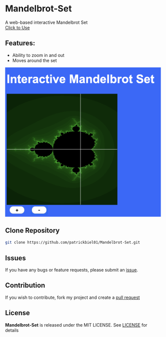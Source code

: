 # Mandelbrot-Set
A web-based interactive Mandelbrot Set
<br/>[Click to Use](www.patrickbiel.com/Mandelbrot-Set)

## Features:
  * Ability to zoom in and out
  * Moves around the set
  
![Web-page Screenshot](https://raw.githubusercontent.com/patrickbiel01/Mandelbrot-Set/master/Screen%20Shot%202020-05-26%20at%201.47.30%20PM.png)

## Clone Repository
```bash
git clone https://github.com/patrickbiel01/Mandelbrot-Set.git
```

## Issues
If you have any bugs or feature requests, please submit an [issue](https://github.com/patrickbiel01/Mandelbrot-Set/issues).

## Contribution
If you wish to contribute, fork my project and create a [pull request](https://github.com/patrickbiel01/Mandelbrot-Set/pulls)

## License
**Mandelbrot-Set** is released under the MIT LICENSE. See [LICENSE](https://github.com/patrickbiel01/Mandelbrot-Set/blob/master/LICENSE) for details
